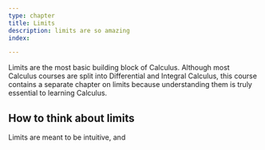 ```yaml
---
type: chapter
title: Limits
description: limits are so amazing
index: 

---
```

Limits are the most basic building block of Calculus. Although most Calculus courses are split into Differential and Integral Calculus, this course contains a separate chapter on limits because understanding them is truly essential to learning Calculus.

## How to think about limits

Limits are meant to be intuitive, and
